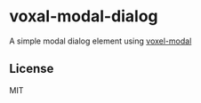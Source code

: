 # voxal-modal-dialog

A simple modal dialog element using [voxel-modal](https://github.com/deathcap/voxel-modal)

## License

MIT

